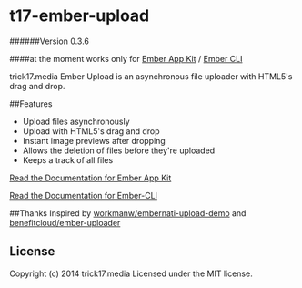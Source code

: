 t17-ember-upload
================

######Version 0.3.6

####at the moment works only for [Ember App Kit](https://github.com/stefanpenner/ember-app-kit) / [Ember CLI](https://github.com/stefanpenner/ember-cli)

trick17.media Ember Upload is an asynchronous file uploader with HTML5's drag and drop.

##Features

* Upload files asynchronously
* Upload with HTML5's drag and drop
* Instant image previews after dropping
* Allows the deletion of files before they're uploaded
* Keeps a track of all files

[Read the Documentation for Ember App Kit](https://github.com/trick17media/t17-ember-upload/tree/master/doc/ember-app-kit.md)

[Read the Documentation for Ember-CLI](https://github.com/trick17media/t17-ember-upload/tree/master/doc/ember-cli.md)

##Thanks
Inspired by [workmanw/embernati-upload-demo](https://github.com/workmanw/embernati-upload-demo) and [benefitcloud/ember-uploader](https://github.com/benefitcloud/ember-uploader)

## License
Copyright (c) 2014 trick17.media
Licensed under the MIT license.

